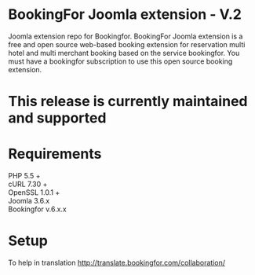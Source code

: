 # BookingFor Joomla extension - V.2
Joomla extension repo for Bookingfor. BookingFor Joomla extension is a free and open source web-based booking extension for reservation multi hotel and multi merchant booking based on the service bookingfor. You must have a bookingfor subscription to use this open source booking extension.

# This release is currently maintained and supported

# Requirements
PHP 5.5 +<br/>
cURL 7.30 +<br/>
OpenSSL 1.0.1 +<br/>
Joomla 3.6.x<br />
Bookingfor v.6.x.x

# Setup
To help in translation
http://translate.bookingfor.com/collaboration/
